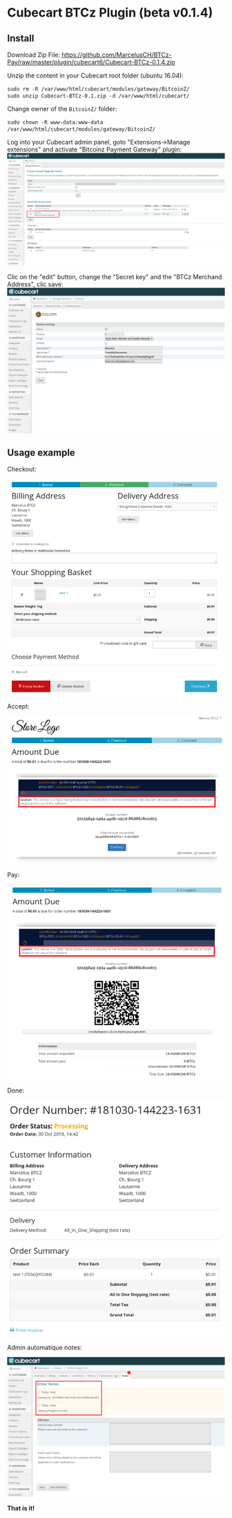 Cubecart BTCz Plugin (beta v0.1.4)
===================


Install
---------

Download Zip File:
https://github.com/MarcelusCH/BTCz-Pay/raw/master/plugin/cubecart6/Cubecart-BTCz-0.1.4.zip

Unzip the content in your Cubecart root folder (ubuntu 16.04):
```
sudo rm -R /var/www/html/cubecart/modules/gateway/BitcoinZ/
sudo unzip Cubecart-BTCz-0.1.zip -d /var/www/html/cubecart/
```

Change owner of the `BitcoinZ/` folder:
```
sudo chown -R www-data:www-data /var/www/html/cubecart/modules/gateway/BitcoinZ/
```

Log into your Cubecart admin panel, goto "Extensions->Manage extensions" and activate "Bitcoinz Payment Gateway" plugin:
![](https://github.com/MarcelusCH/BTCz-Pay/raw/master/plugin/cubecart6/img/Cubecart-ManageExtensions.png)

Clic on the "edit" button, change the "Secret key" and the "BTCz Merchand Address", clic save:
![](https://github.com/MarcelusCH/BTCz-Pay/raw/master/plugin/cubecart6/img/Cubecart-ManagePlugin.png)

Usage example
----------------

Checkout:

![](https://github.com/MarcelusCH/BTCz-Pay/raw/master/plugin/cubecart6/img/Cubecart1.png)

Accept:

![](https://github.com/MarcelusCH/BTCz-Pay/raw/master/plugin/cubecart6/img/Cubecart2.png)

Pay:

![](https://github.com/MarcelusCH/BTCz-Pay/raw/master/plugin/cubecart6/img/Cubecart3.png)

Done:

![](https://github.com/MarcelusCH/BTCz-Pay/raw/master/plugin/cubecart6/img/Cubecart4.png)

Admin automatique notes:

![](https://github.com/MarcelusCH/BTCz-Pay/raw/master/plugin/cubecart6/img/Cubecart5.png)


**That is it!**
